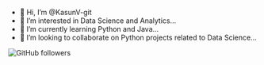 - 👋 Hi, I’m @KasunV-git
- 👀 I’m interested in Data Science and Analytics...
- 🌱 I’m currently learning Python and Java...
- 💞️ I’m looking to collaborate on Python projects related to Data Science...


![GitHub followers](https://img.shields.io/github/followers/KasunV-git?label=Followers&style=social)




<!---
KasunV-git/KasunV-git is a ✨ special ✨ repository because its `README.md` (this file) appears on your GitHub profile.
You can click the Preview link to take a look at your changes.
--->
